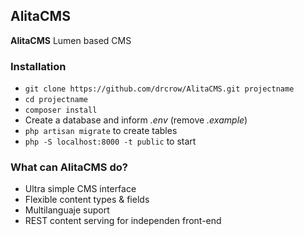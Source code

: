 ## AlitaCMS ##

**AlitaCMS** Lumen based CMS

### Installation ###

* `git clone https://github.com/drcrow/AlitaCMS.git projectname`
* `cd projectname`
* `composer install`
* Create a database and inform *.env* (remove *.example*)
* `php artisan migrate` to create tables
* `php -S localhost:8000 -t public` to start


### What can AlitaCMS do? ###

* Ultra simple CMS interface
* Flexible content types & fields
* Multilanguaje suport
* REST content serving for independen front-end


